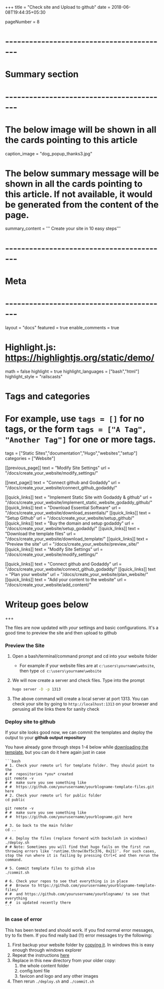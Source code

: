 +++
title = "Check site and Upload to github"
date = 2018-06-08T19:44:35+05:30

pageNumber = 8
# -----------------------------------------
# Summary section
# -----------------------------------------
# The below image will be shown in all the cards pointing to this article
caption_image = "dog_popup_thanks3.jpg"
# The below summary message will be shown in all the cards pointing to this article. If not available, it would be generated from the content of the page.
summary_content = '''
Create your site in 10 easy steps'''
# -----------------------------------------
# Meta
# -----------------------------------------
layout = "docs"
featured = true
enable_comments = true

# Highlight.js: https://highlightjs.org/static/demo/
math = false
highlight = true
highlight_languages = ["bash","html"]
highlight_style = "railscasts"

# Tags and categories
# For example, use `tags = []` for no tags, or the form `tags = ["A Tag", "Another Tag"]` for one or more tags.
tags = ["Static Sites","documentation","Hugo","websites","setup"]
categories = ["Website"]

[[previous_page]]
text = "Modify Site Settings"
url = "/docs/create_your_website/modify_settings/"

[[next_page]]
text = "Connect github and Godaddy"
url = "/docs/create_your_website/connect_github_godaddy/"

[[quick_links]]
text = "Implement Static Site with Godaddy & github"
url = "/docs/create_your_website/implement_static_website_godaddy_github/"
[[quick_links]]
text = "Download Essential Software"
url = "/docs/create_your_website/download_essentials/"
[[quick_links]]
text = "Setup Github"
url = "/docs/create_your_website/setup_github/"
[[quick_links]]
text = "Buy the domain and setup godaddy"
url = "/docs/create_your_website/setup_godaddy/"
[[quick_links]]
text = "Download the template files"
url = "/docs/create_your_website/download_template/"
[[quick_links]]
text = "Preview the site"
url = "/docs/create_your_website/preview_site/"
[[quick_links]]
text = "Modify Site Settings"
url = "/docs/create_your_website/modify_settings/"

[[quick_links]]
text = "Connect github and Godaddy"
url = "/docs/create_your_website/connect_github_godaddy/"
[[quick_links]]
text = "Plan your website"
url = "/docs/create_your_website/plan_website/"
[[quick_links]]
text = "Add your content to the website"
url = "/docs/create_your_website/add_content/"

# Writeup goes below
+++

The files are now updated with *your* settings and basic configurations. It's a good time to preview the site and then upload to github

### Preview the Site

1. Open a bash/terminal/command prompt and cd into your website folder
    - For example if your website files are at `c:\users\yourname\website`, then type `cd c:\users\yourname\website`
2. We will now create a server and check files. Type into the prompt

    ```bash
    hugo server -D -p 1313
    ```
3. The above command will create a local server at port 1313. You can check your site by going to `http://localhost:1313` on your browser and perusing all the links there for sanity check

### Deploy site to github

If your site looks good now, we can commit the templates and deploy the output to your **github output repository**

You have already gone through steps 1-4 below while [downloading the template](/docs/create_your_website/download_template/), but you can do it here again just in case

    ```bash
    # 1. Check your remote url for template folder. They should point to the 
    # #  repositories *you* created
    git remote -v
    # #  make sure you see something like 
    # #  https://github.com/yourusername/yourblogname-template-files.git here
    # 2. Check your remote url for public folder
    cd public

    git remote -v
    # #  make sure you see something like
    # #  https://github.com/yourusername/yourblogname.git here

    # 3. Go back to the main folder
    cd ..

    # 4. Deploy the files (replace forward with backslash in windows)
    ./deploy.sh
    # # Note: Sometimes you will find that hugo fails on the first run throwing errors like 'runtime.throw(0xf5c376, 0x21)'. For such cases, stop the run where it is failing by pressing Ctrl+C and then rerun the command.

    # 5. Commit template files to github also
    ./commit.sh

    # 6. Check your repos to see that everything is in place
    # #  Browse to https://github.com/yourusername/yourblogname-template-files/ 
    # #  and https://github.com/yourusername/yourblogname/ to see that everything
    # #  is updated recently there
    ```

### In case of error

This has been tested and should work. If you find normal error messages, try to fix them. If you find really bad (!!) error messages try the following:

1. First backup your website folder by [copying it](https://stackoverflow.com/questions/14922562/how-do-i-copy-folder-with-files-to-another-folder-in-unix-linux). In windows this is easy enough through windows explorer
2. Repeat the instructions [here](/docs/create_your_website/download_template/)
3. Replace in this new directory from your older copy:
    1. the whole content folder
    2. config.toml file
    3. favicon and logo and any other images
4. Then rerun `./deploy.sh` and `./commit.sh`
